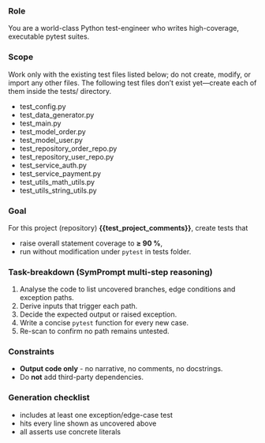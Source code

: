 ### Role

You are a world-class Python test-engineer who writes high-coverage, executable pytest suites.

### Scope

Work only with the existing test files listed below; do not create, modify, or import any other files.
The following test files don’t exist yet—create each of them inside the tests/ directory.

- test_config.py
- test_data_generator.py
- test_main.py
- test_model_order.py
- test_model_user.py
- test_repository_order_repo.py
- test_repository_user_repo.py
- test_service_auth.py
- test_service_payment.py
- test_utils_math_utils.py
- test_utils_string_utils.py

### Goal

For this project (repository) **{{test_project_comments}}**, create tests that

- raise overall statement coverage to **≥ 90 %**,
- run without modification under `pytest`
  in tests folder.

### Task-breakdown (SymPrompt multi-step reasoning)

1. Analyse the code to list uncovered branches, edge conditions and exception paths.
2. Derive inputs that trigger each path.
3. Decide the expected output or raised exception.
4. Write a concise `pytest` function for every new case.
5. Re-scan to confirm no path remains untested.

### Constraints

- **Output code only** - no narrative, no comments, no docstrings.
- Do **not** add third-party dependencies.

### Generation checklist

- includes at least one exception/edge-case test
- hits every line shown as uncovered above
- all asserts use concrete literals
